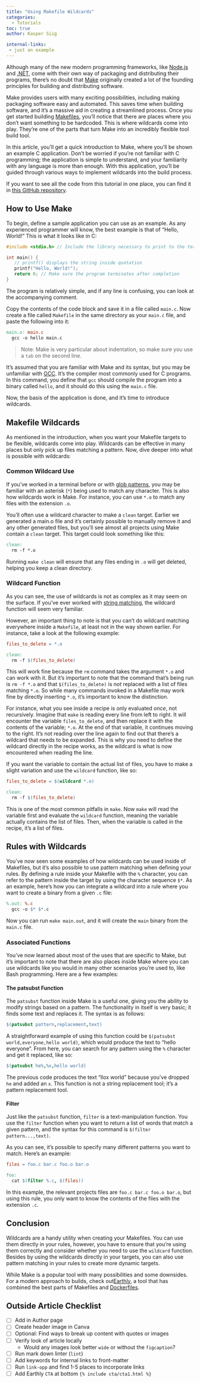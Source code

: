 ```yaml
---
title: "Using Makefile Wildcards"
categories:
  - Tutorials
toc: true
author: Kasper Siig

internal-links:
 - just an example
---
```


Although many of the new modern programming frameworks, like [Node.js](https://nodejs.org/en/) and [.NET](https://en.wikipedia.org/wiki/.NET), come with their own way of packaging and distributing their programs, there’s no doubt that [Make](https://www.gnu.org/software/make/) originally created a lot of the founding principles for building and distributing software.

Make provides users with many exciting possibilities, including making packaging software easy and automated. This saves time when building software, and it’s a massive aid in creating a streamlined process. Once you get started building [Makefiles](https://www.gnu.org/software/make/manual/html_node/Introduction.html), you’ll notice that there are places where you don’t want something to be hardcoded. This is where wildcards come into play. They’re one of the parts that turn Make into an incredibly flexible tool build tool.

In this article, you’ll get a quick introduction to Make, where you’ll be shown an example C application. Don’t be worried if you’re not familiar with C programming; the application is simple to understand, and your familiarity with any language is more than enough. With this application, you’ll be guided through various ways to implement wildcards into the build process.

If you want to see all the code from this tutorial in one place, you can find it in [this GitHub repository](https://github.com/KSiig/makefile-wildcards).

## How to Use Make

To begin, define a sample application you can use as an example. As any experienced programmer will know, the best example is that of “Hello, World!” This is what it looks like in C:

```C
#include <stdio.h> // Include the library necessary to print to the terminal

int main() {
   // printf() displays the string inside quotation
   printf("Hello, World!");
   return 0; // Make sure the program terminates after completion
}
```

The program is relatively simple, and if any line is confusing, you can look at the accompanying comment.

Copy the contents of the code block and save it in a file called `main.c`. Now create a file called `Makefile` in the same directory as your `main.c` file, and paste the following into it:

```Makefile
main.o: main.c
  gcc -o hello main.c
```

> Note: Make is very particular about indentation, so make sure you use a `tab` on the second line.

It’s assumed that you are familiar with Make and its syntax, but you may be unfamiliar with [GCC](https://www.linuxtopia.org/online_books/an_introduction_to_gcc/gccintro_82.html). It’s the compiler most commonly used for C programs. In this command, you define that `gcc` should compile the program into a binary called `hello`, and it should do this using the `main.c` file.

Now, the basis of the application is done, and it’s time to introduce wildcards.

## Makefile Wildcards

As mentioned in the introduction, when you want your Makefile targets to be flexible, wildcards come into play. Wildcards can be effective in many places but only pick up files matching a pattern. Now, dive deeper into what is possible with wildcards:

### Common Wildcard Use

If you’ve worked in a terminal before or with [glob patterns](https://en.wikipedia.org/wiki/Glob_(programming)), you may be familiar with an asterisk (`*`) being used to match any character. This is also how wildcards work in Make. For instance, you can use `*.o` to match any files with the extension `.o`.

You’ll often use a wildcard character to make a `clean` target. Earlier we generated a main.o file and it’s certainly possible to manually remove it and any other generated files, but you’ll see almost all projects using Make contain a `clean` target. This target could look something like this:

```Makefile
clean:
  rm -f *.o
```

Running `make clean` will ensure that any files ending in `.o` will get deleted, helping you keep a clean directory.

### Wildcard Function

As you can see, the use of wildcards is not as complex as it may seem on the surface. If you’ve ever worked with [string matching](https://www.topcoder.com/thrive/articles/Introduction%20to%20String%20Searching%20Algorithms), the wildcard function will seem very familiar.

However, an important thing to note is that you can’t do wildcard matching everywhere inside a `Makefile`, at least not in the way shown earlier. For instance, take a look at the following example:

```Makefile
files_to_delete = *.o

clean:
  rm -f $(files_to_delete)
```

This will work fine because the `rm` command takes the argument `*.o` and can work with it. But it’s important to note that the command that’s being run is `rm -f *.o` and that `$(files_to_delete)` is *not* replaced with a list of files matching `*.o`. So while many commands invoked in a Makefile may work fine by directly inserting `*.o`, it’s important to know the distinction. 

For instance, what you see inside a recipe is only evaluated *once*, not recursively. Imagine that `make` is reading every line from left to right. It will encounter the variable `files_to_delete`, and then replace it with the contents of the variable; `*.o`. At the end of that variable, it continues moving to the right. It’s not reading over the line again to find out that there’s a wildcard that needs to be expanded. This is why you need to define the wildcard directly in the recipe works, as the wildcard is what is now encountered when reading the line. 

If you want the variable to contain the actual list of files, you have to make a slight variation and use the `wildcard` function, like so:

```Makefile
files_to_delete = $(wildcard *.o)

clean:
  rm -f $(files_to_delete)
```

This is one of the most common pitfalls in `make`. Now `make` will read the variable first and evaluate the `wildcard` function, meaning the variable actually contains the list of files. Then, when the variable is called in the recipe, it’s a list of files.

## Rules with Wildcards

You’ve now seen some examples of how wildcards can be used inside of Makefiles, but it’s also possible to use pattern matching when defining your rules. By defining a rule inside your Makefile with the `%` character, you can refer to the pattern inside the target by using the character sequence `$*`. As an example, here’s how you can integrate a wildcard into a rule where you want to create a binary from a given `.c` file:

```Makefile
%.out: %.c
  gcc -o $* $*.c
```

Now you can run `make main.out`, and it will create the `main` binary from the `main.c` file.

### Associated Functions

You’ve now learned about most of the uses that are specific to Make, but it’s important to note that there are also places inside Make where you can use wildcards like you would in many other scenarios you’re used to, like Bash programming. Here are a few examples:

#### The patsubst Function

The `patsubst` function inside Make is a useful one, giving you the ability to modify strings based on a pattern. The functionality in itself is very basic; it finds some text and replaces it. The syntax is as follows:

```Makefile
$(patsubst pattern,replacement,text)
```

A straightforward example of using this function could be `$(patsubst world,everyone,hello world)`, which would produce the text to “hello everyone”. From here, you can search for any pattern using the `%` character and get it replaced, like so:

```Makefile
$(patsubst he%,%x,hello world)
```

The previous code produces the text “llox world” because you’ve dropped `he` and added an `x`. This function is not a string replacement tool; it’s a pattern replacement tool.

#### Filter

Just like the `patsubst` function, `filter` is a text-manipulation function. You use the `filter` function when you want to return a list of words that match a given pattern, and the syntax for this command is `$(filter pattern...,text)`.

As you can see, it’s possible to specify many different patterns you want to match. Here’s an example:

```Makefile
files = foo.c bar.c foo.o bar.o

foo:
  cat $(filter %.c, $(files))
```

In this example, the relevant projects files are `foo.c bar.c foo.o bar.o`, but using this rule, you only want to know the contents of the files with the extension `.c`.

## Conclusion

Wildcards are a handy utility when creating your Makefiles. You can use them directly in your rules, however, you have to ensure that you’re using them correctly and consider whether you need to use the `wildcard` function. Besides by using the wildcards directly in your targets, you can also use pattern matching in your rules to create more dynamic targets.

While Make is a popular tool with many possibilities and some downsides. For a modern approach to builds, check out[Earthly](https://earthly.dev/), a tool that has combined the best parts of Makefiles and [Dockerfiles](https://docs.docker.com/engine/reference/builder/).

## Outside Article Checklist

- [ ] Add in Author page
- [ ] Create header image in Canva
- [ ] Optional: Find ways to break up content with quotes or images
- [ ] Verify look of article locally
  - Would any images look better `wide` or without the `figcaption`?
- [ ] Run mark down linter (`lint`)
- [ ] Add keywords for internal links to front-matter
- [ ] Run `link-opp` and find 1-5 places to incorporate links
- [ ] Add Earthly `CTA` at bottom `{% include cta/cta1.html %}`
